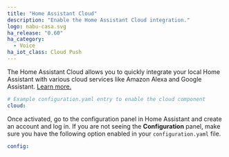```yaml
---
title: "Home Assistant Cloud"
description: "Enable the Home Assistant Cloud integration."
logo: nabu-casa.svg
ha_release: "0.60"
ha_category:
  - Voice
ha_iot_class: Cloud Push
---
```


The Home Assistant Cloud allows you to quickly integrate your local Home Assistant with various cloud services like Amazon Alexa and Google Assistant. [Learn more.](/cloud)

```yaml
# Example configuration.yaml entry to enable the cloud component
cloud:
```

Once activated, go to the configuration panel in Home Assistant and create an account and log in. If you are not seeing the **Configuration** panel, make sure you have the following option enabled in your `configuration.yaml` file.

```yaml
config:
```
